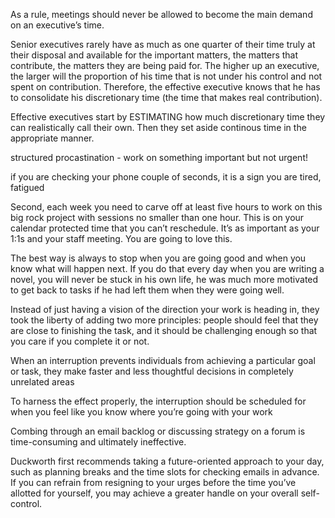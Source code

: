 As a rule, meetings should never be allowed to become the main demand on an executive’s time.

Senior executives rarely have as much as one quarter of their time truly at their disposal and available for the important matters, the matters that contribute, the matters they are being paid for.
The higher up an executive, the larger will the proportion of his time that is not under his control and not spent on contribution. Therefore, the effective executive knows that he has to consolidate his discretionary time (the time that makes real contribution).

Effective executives start by ESTIMATING how much discretionary time they can realistically call their own. Then they set aside continous time in the appropriate manner.

structured procastination - work on something important but not urgent!

if you are checking your phone couple of seconds, it is a sign you are tired, fatigued

Second, each week you need to carve off at least five hours to work on this big rock project with sessions no smaller than one hour. This is on your calendar protected time that you can’t reschedule. It’s as important as your 1:1s and your staff meeting. You are going to love this.

The best way is always to stop when you are going good and when you know what will happen next. If you do that every day when you are writing a novel, you will never be stuck
 in his own life, he was much more motivated to get back to tasks if he had left them when they were going well.

 Instead of just having a vision of the direction your work is heading in, they took the liberty of adding two more principles: people should feel that they are close to finishing the task, and it should be challenging enough so that you care if you complete it or not.

 When an interruption prevents individuals from achieving a particular goal or task, they make faster and less thoughtful decisions in completely unrelated areas

 To harness the effect properly, the interruption should be scheduled for when you feel like you know where you’re going with your work

Combing through an email backlog or discussing strategy on a forum is time-consuming and ultimately ineffective. 

Duckworth first recommends taking a future-oriented approach to your day, such as planning breaks and the time slots for checking emails in advance. If you can refrain from resigning to your urges before the time you’ve allotted for yourself, you may achieve a greater handle on your overall self-control.
